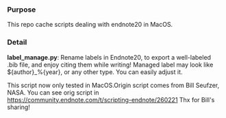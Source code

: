 ### Purpose

This repo cache scripts dealing with endnote20 in MacOS. 

### Detail

**label_manage.py**: Rename labels in Endnote20, to export a well-labeled .bib file, and enjoy citing them while writing! Managed label may look like ${author}_%{year}, or any other type. You can easily adjust it.

This script now only tested in MacOS.Origin script comes from Bill Seufzer, NASA.
You can see orig script in https://community.endnote.com/t/scripting-endnote/260221
Thx for Bill's sharing!